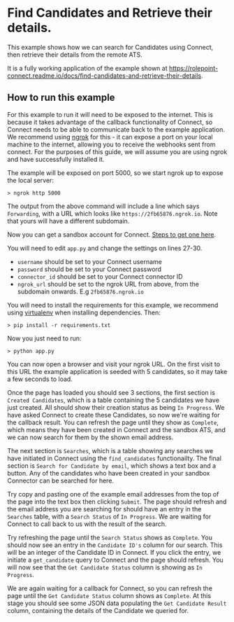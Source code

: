 # Find Candidates and Retrieve their details.

This example shows how we can search for Candidates using Connect, then retrieve
their details from the remote ATS.

It is a fully working application of the example shown at
https://rolepoint-connect.readme.io/docs/find-candidates-and-retrieve-their-details.

## How to run this example

For this example to run it will need to be exposed to the internet. This is
because it takes advantage of the callback functionality of Connect, so Connect
needs to be able to communicate back to the example application. We recommend
using [ngrok](https://ngrok.com) for this - it can expose a port on your local
machine to the internet, allowing you to receive the webhooks sent from connect.
For the purposes of this guide, we will assume you are using ngrok and have
successfully installed it.

The example will be exposed on port 5000, so we start ngrok up to expose the
local server:

    > ngrok http 5000

The output from the above command will include a line which says `Forwarding`,
with a URL which looks like `https://2fb65876.ngrok.io`. Note that yours will
have a different subdomain.

Now you can get a sandbox account for Connect.
[Steps to get one here](https://rolepoint-connect.readme.io/docs/sandbox-connector).

You will need to edit `app.py` and change the settings on lines 27-30.

- `username` should be set to your Connect username
- `password` should be set to your Connect password
- `connector_id` should be set to your Connect connector ID
- `ngrok_url` should be set to the ngrok URL from above, from the subdomain
  onwards. E.g `2fb65876.ngrok.io`

You will need to install the requirements for this example, we recommend using
[virtualenv](http://virtualenv.readthedocs.org/en/latest/) when installing
dependencies. Then:

    > pip install -r requirements.txt

Now you just need to run:

    > python app.py

You can now open a browser and visit your ngrok URL. On the first visit to this
URL the example application is seeded with 5 candidates, so it may take a few
seconds to load.

Once the page has loaded you should see 3 sections, the first section is
`Created Candidates`, which is a table containing the 5 candidates we have just
created. All should show their creation status as being `In Progress`. We have
asked Connect to create these Candidates, so now we're waiting for the callback
result. You can refresh the page until they show as `Complete`, which means they
have been created in Connect and the sandbox ATS, and we can now search for them
by the shown email address.

The next section is `Searches`, which is a table showing any searches we have
initiated in Connect using the `find_candidates` functionailty. The final
section is `Search for Candidate by email`, which shows a text box and a button.
Any of the candidates who have been created in your sandbox Connector can be
searched for here.

Try copy and pasting one of the example email addresses from the top of the page
into the text box then clicking `Submit`. The page should refresh and the email
address you are searching for should have an entry in the `Searches` table, with
a `Search Status` of `In Progress`. We are waiting for Connect to call back to
us with the result of the search.

Try refreshing the page until the `Search Status` shows as `Complete`. You
should now see an entry in the `Candidate ID's` column for our search. This will
be an integer of the Candidate ID in Connect. If you click the entry, we
initiate a `get_candidate` query to Connect and the page should refresh. You
will now see that the `Get Candidate Status` column is showing as `In Progress`.

We are again waiting for a callback for Connect, so you can refresh the page
until the `Get Candidate Status` column shows as `Complete`. At this stage you
should see some JSON data populating the `Get Candidate Result` column,
containing the details of the Candidate we queried for.
